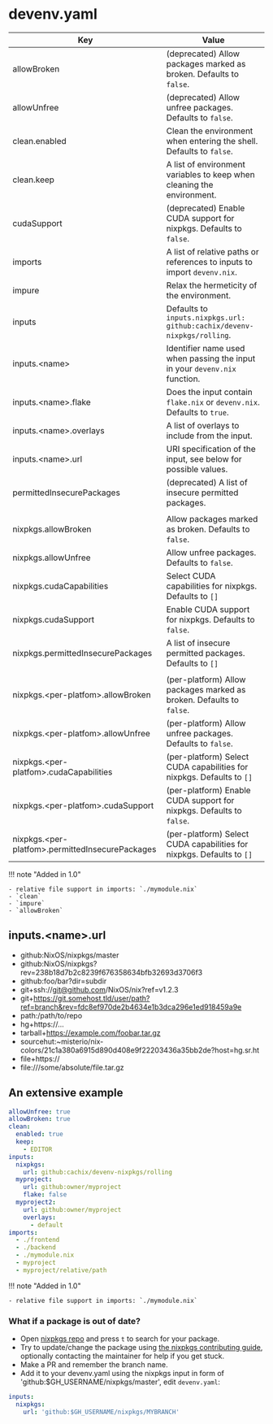 # devenv.yaml

| Key                                                   | Value                                                                         |
|-------------------------------------------------------|-------------------------------------------------------------------------------|
| allowBroken                                           | (deprecated) Allow packages marked as broken. Defaults to `false`.            |
| allowUnfree                                           | (deprecated) Allow unfree packages. Defaults to `false`.                      |
| clean.enabled                                         | Clean the environment when entering the shell. Defaults to `false`.           |
| clean.keep                                            | A list of environment variables to keep when cleaning the environment.        |
| cudaSupport                                           | (deprecated) Enable CUDA support for nixpkgs. Defaults to `false`.            |
| imports                                               | A list of relative paths or references to inputs to import ``devenv.nix``.    |
| impure                                                | Relax the hermeticity of the environment.                                     |
| inputs                                                | Defaults to `inputs.nixpkgs.url: github:cachix/devenv-nixpkgs/rolling`.       |
| inputs.&lt;name&gt;                                   | Identifier name used when passing the input in your ``devenv.nix`` function.  |
| inputs.&lt;name&gt;.flake                             | Does the input contain ``flake.nix`` or ``devenv.nix``. Defaults to ``true``. |
| inputs.&lt;name&gt;.overlays                          | A list of overlays to include from the input.                                 |
| inputs.&lt;name&gt;.url                               | URI specification of the input, see below for possible values.                |
| permittedInsecurePackages                             | (deprecated) A list of insecure permitted packages.                           |
|                                                       |                                                                               |
| nixpkgs.allowBroken                                   | Allow packages marked as broken. Defaults to `false`.                         |
| nixpkgs.allowUnfree                                   | Allow unfree packages. Defaults to `false`.                                   |
| nixpkgs.cudaCapabilities                              | Select CUDA capabilities for nixpkgs. Defaults to `[]`                        |
| nixpkgs.cudaSupport                                   | Enable CUDA support for nixpkgs. Defaults to `false`.                         |
| nixpkgs.permittedInsecurePackages                     | A list of insecure permitted packages. Defaults to `[]`                       |
|                                                       |                                                                               |
| nixpkgs.&lt;per-platfom&gt;.allowBroken               | (per-platform) Allow packages marked as broken. Defaults to `false`.          |
| nixpkgs.&lt;per-platfom&gt;.allowUnfree               | (per-platform) Allow unfree packages. Defaults to `false`.                    |
| nixpkgs.&lt;per-platfom&gt;.cudaCapabilities          | (per-platform) Select CUDA capabilities for nixpkgs. Defaults to `[]`         |
| nixpkgs.&lt;per-platfom&gt;.cudaSupport               | (per-platform) Enable CUDA support for nixpkgs. Defaults to `false`.          |
| nixpkgs.&lt;per-platfom&gt;.permittedInsecurePackages | (per-platform) Select CUDA capabilities for nixpkgs. Defaults to `[]`         |

!!! note "Added in 1.0"

    - relative file support in imports: `./mymodule.nix`
    - `clean`
    - `impure`
    - `allowBroken`

## inputs.&lt;name&gt;.url

- github:NixOS/nixpkgs/master
- github:NixOS/nixpkgs?rev=238b18d7b2c8239f676358634bfb32693d3706f3
- github:foo/bar?dir=subdir
- git+ssh://git@github.com/NixOS/nix?ref=v1.2.3
- git+https://git.somehost.tld/user/path?ref=branch&rev=fdc8ef970de2b4634e1b3dca296e1ed918459a9e
- path:/path/to/repo
- hg+https://...
- tarball+https://example.com/foobar.tar.gz
- sourcehut:~misterio/nix-colors/21c1a380a6915d890d408e9f22203436a35bb2de?host=hg.sr.ht
- file+https://
- file:///some/absolute/file.tar.gz

## An extensive example

```yaml
allowUnfree: true
allowBroken: true
clean:
  enabled: true
  keep:
    - EDITOR
inputs:
  nixpkgs:
    url: github:cachix/devenv-nixpkgs/rolling
  myproject:
    url: github:owner/myproject
    flake: false
  myproject2:
    url: github:owner/myproject
    overlays:
      - default
imports:
  - ./frontend
  - ./backend
  - ./mymodule.nix
  - myproject
  - myproject/relative/path
```

!!! note "Added in 1.0"

    - relative file support in imports: `./mymodule.nix`

### What if a package is out of date?

- Open [nixpkgs repo](https://github.com/NixOS/nixpkgs) and press `t` to search for your package.
- Try to update/change the package using [the nixpkgs contributing guide](https://nixos.org/manual/nixpkgs/stable/#chap-quick-start), optionally contacting the maintainer for help if you get stuck.
- Make a PR and remember the branch name.
- Add it to your devenv.yaml using the nixpkgs input in form of 'github:$GH_USERNAME/nixpkgs/master', edit `devenv.yaml`:

```yaml
inputs:
  nixpkgs:
    url: 'github:$GH_USERNAME/nixpkgs/MYBRANCH'
```


